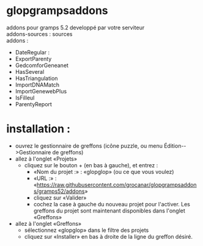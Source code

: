 # glopgrampsaddons
addons pour gramps 5.2 developpé par votre serviteur  
addons-sources : sources  
addons : 
* DateRegular : 
* ExportParenty
* GedcomforGeneanet
* HasSeveral
* HasTriangulation
* ImportDNAMatch
* ImportGenewebPlus
* IsFilleul
* ParentyReport
  
# installation :
* ouvrez le gestionnaire de greffons (icône puzzle, ou menu Édition-->Gestionnaire de greffons)
* allez à l'onglet «Projets»
  * cliquez sur le bouton + (en bas à gauche), et entrez :
    * «Nom du projet :» : «glopglop» (ou ce que vous voulez)
    * «URL :» : «<https://raw.githubusercontent.com/grocanar/glopgrampsaddons/gramps52/addons>»
    * cliquez sur «Valider»
    * cochez la case à gauche du nouveau projet pour l'activer.
      Les greffons du projet sont maintenant disponibles dans l'onglet «Greffons»
* allez à l'onglet «Greffons»
  * sélectionnez «glopglop» dans le filtre des projets
  * cliquez sur «Installer» en bas à droite de la ligne du greffon désiré.


